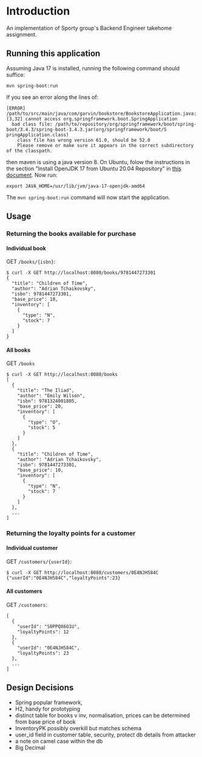 # Introduction

An implementation of Sporty group's Backend Engineer takehome assignment.

## Running this application

Assuming Java 17 is installed, running the following command should suffice: 
```
mvn spring-boot:run
```

If you see an error along the lines of:
```
[ERROR] /path/to/src/main/java/com/garvin/bookstore/BookstoreApplication.java:[3,32] cannot access org.springframework.boot.SpringApplication
  bad class file: /path/to/repository/org/springframework/boot/spring-boot/3.4.3/spring-boot-3.4.3.jar(org/springframework/boot/S
pringApplication.class)
    class file has wrong version 61.0, should be 52.0
    Please remove or make sure it appears in the correct subdirectory of the classpath.
```
then maven is using a java version 8. On Ubuntu, folow the instructions in the section "Install OpenJDK 17 from Ubuntu 20.04 Repository" in [this document](https://www.rosehosting.com/blog/how-to-install-java-17-lts-on-ubuntu-20-04/).
Now run:
```
export JAVA_HOME=/usr/lib/jvm/java-17-openjdk-amd64
```
The `mvn spring-boot:run` command will now start the application.

## Usage

### Returning the books available for purchase

#### Individual book
GET `/books/{isbn}`:
```
$ curl -X GET http://localhost:8080/books/9781447273301
{
  "title": "Children of Time",
  "author": "Adrian Tchaikovsky",
  "isbn": 9781447273301,
  "base_price": 10,
  "inventory": [
    {
      "type": "N",
      "stock": 7
    }
  ]
}
```

#### All books
GET `/books`
```
$ curl -X GET http://localhost:8080/books
[
  {
    "title": "The Iliad",
    "author": "Emily Wilson",
    "isbn": 9781324001805,
    "base_price": 20,
    "inventory": [
      {
        "type": "O",
        "stock": 5
      }
    ]
  },
  {
    "title": "Children of Time",
    "author": "Adrian Tchaikovsky",
    "isbn": 9781447273301,
    "base_price": 10,
    "inventory": [
      {
        "type": "N",
        "stock": 7
      }
    ]
  },
  ...
]
```

### Returning the loyalty points for a customer

#### Individual customer

GET `/customers/{userId}`:
```
$ curl -X GET http://localhost:8080/customers/0E4NJH584C
{"userId":"0E4NJH584C","loyaltyPoints":23}
```

#### All customers

GET `/customers`:
```
[
  {
    "userId": "S0PPQX6O1U",
    "loyaltyPoints": 12
  },
  {
    "userId": "0E4NJH584C",
    "loyaltyPoints": 23
  },
  ...
]
```

## Design Decisions

- Spring popular framework, 
- H2, handy for prototyping
- distinct table for books v inv, normalisation, prices can be determined from base price of book
- InventoryPK possibly overkill but matches schema
- user_id field in customer table, security, protect db details from attacker
- a note on camel case within the db
- Big Decimal
